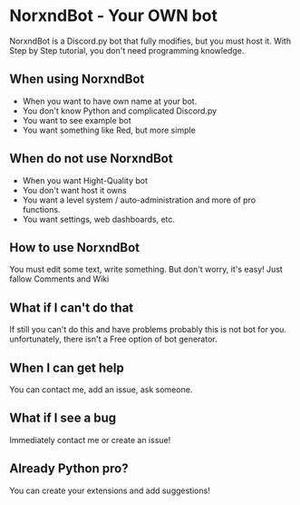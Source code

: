 # NorxndBot - Your OWN bot

NorxndBot is a Discord.py bot that fully modifies, but you must host it. With Step by Step tutorial, you don't need programming knowledge.


## When using NorxndBot

 - When you want to have own name at your bot.
 - You don't know Python and complicated Discord.py
 - You want to see example bot
 - You want something like Red, but more simple

## When do not use NorxndBot

 - When you want Hight-Quality bot
 - You don't want host it owns
 - You want a level system / auto-administration and more of pro functions.
 - You want settings, web dashboards, etc.

## How to use NorxndBot

You must edit some text, write something. But don't worry, it's easy! Just fallow Comments and Wiki

## What if I can't do that
If still you can't do this and have problems probably this is not bot for you. unfortunately, there isn't a Free option of bot generator.

## When I can get help

You can contact me, add an issue, ask someone.

## What if I see a bug

Immediately contact me or create an issue!


## Already Python pro?

You can create your extensions and add suggestions!
